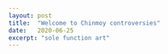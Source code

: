 ```yaml
---
layout: post
title:  "Welcome to Chinmoy controversies"
date:   2020-06-25
excerpt: "sole function art"
---
```

